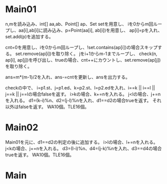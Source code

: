 # Main01
n,mを読み込み、int[] aa,ab、Point[] ap、Set<Point> setを用意し、
iを0からm回ループし、aa[i],ab[i]に読み込み、p=Point(aa[i], ab[i])を用意し、
ap[i]=pを入れ、set.add(p)を追加する。

cnt=0を用意し、iを0からm回ループし、!set.contains(ap[i])の場合スキップする。
set.remove(ap[i])を取り除く。
jをi+1からm-1までループし、
check(n, ap[i], ap[j])を呼び出し、trueの場合、cnt++にカウントし、set.remove(ap[j])を取り除く。

ans=m*(m-1)/2を入れ、ans-=cntを更新し、ansを出力する。

checkの中で、
i=p1.st、j=p1.ed、k=p2.st、l=p2.edを入れ、i==k || i==l || j==k || j==lの場合falseを返す。
i>kの場合、k+=nを入れる。
j<lの場合、j+=nを入れる。
d1=(k-i)%n、d2=(j-l)%nを入れ、d1==d2の場合trueを返す。
それ以外はfalseを返す。
WA10個。TLE16個。

# Main02
Main01を元に、d1==d2の判定の後に追加する。
i>lの場合、l+=nを入れる。
j<kの場合、j+=nを入れる。
d3=(l-i)%n、d4=(j-k)%nを入れ、d3==d4の場合trueを返す。
WA10個。TLE16個。

# Main


